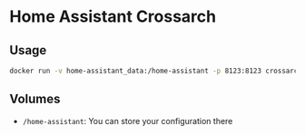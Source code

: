 # Home Assistant Crossarch

## Usage

```bash
docker run -v home-assistant_data:/home-assistant -p 8123:8123 crossarch/home-assistant:amd64-latest
```

## Volumes

* `/home-assistant`: You can store your configuration there
